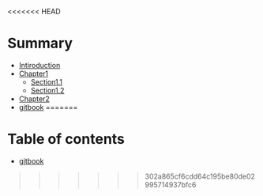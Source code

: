 <<<<<<< HEAD
# Summary

* [Intiroduction](README.md)
* [Chapter1](chapter1/README.md)
    * [Section1.1](chapter1/section1.1.md)
    * [Section1.2](chapter1/section1.2.md)
* [Chapter2](chapter2/README.md)
* [gitbook](gitbook.md)
=======
# Table of contents

* [gitbook](gitbook.md)
>>>>>>> 302a865cf6cdd64c195be80de02995714937bfc6
